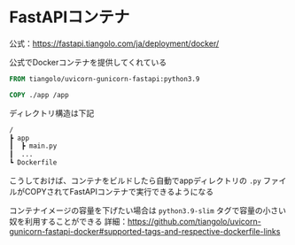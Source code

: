 # FastAPIコンテナ

公式：<https://fastapi.tiangolo.com/ja/deployment/docker/>

公式でDockerコンテナを提供してくれている

```Dockerfile
FROM tiangolo/uvicorn-gunicorn-fastapi:python3.9

COPY ./app /app
```

ディレクトリ構造は下記

```txt
/
┣ app
┃  ┣ main.py
┃  ...
┗ Dockerfile
```

こうしておけば、コンテナをビルドしたら自動でappディレクトリの `.py` ファイルがCOPYされてFastAPIコンテナで実行できるようになる

コンテナイメージの容量を下げたい場合は `python3.9-slim` タグで容量の小さい奴を利用することができる
詳細：<https://github.com/tiangolo/uvicorn-gunicorn-fastapi-docker#supported-tags-and-respective-dockerfile-links>
